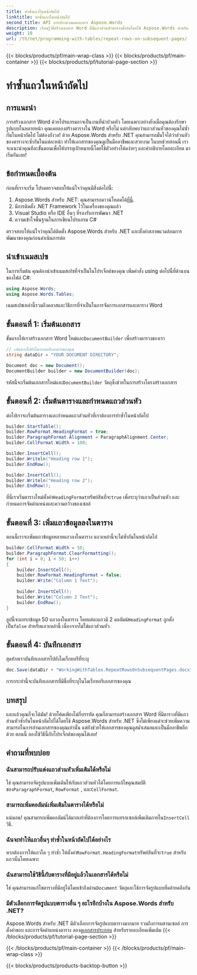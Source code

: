```yaml
---
title: ทำซ้ำแถวในหน้าถัดไป
linktitle: ทำซ้ำแถวในหน้าถัดไป
second_title: API การประมวลผลเอกสาร Aspose.Words
description: เรียนรู้วิธีสร้างเอกสาร Word ที่มีแถวส่วนหัวตารางซ้ำกันโดยใช้ Aspose.Words สำหรับ .NET ปฏิบัติตามคำแนะนำนี้เพื่อให้แน่ใจว่าเอกสารมีความเป็นมืออาชีพและสมบูรณ์แบบ
weight: 10
url: /th/net/programming-with-tables/repeat-rows-on-subsequent-pages/
---
```


{{< blocks/products/pf/main-wrap-class >}}
{{< blocks/products/pf/main-container >}}
{{< blocks/products/pf/tutorial-page-section >}}

# ทำซ้ำแถวในหน้าถัดไป

## การแนะนำ

การสร้างเอกสาร Word ด้วยโปรแกรมอาจเป็นงานที่น่าปวดหัว โดยเฉพาะอย่างยิ่งเมื่อคุณต้องรักษารูปแบบในหลายหน้า คุณเคยลองสร้างตารางใน Word หรือไม่ แต่กลับพบว่าแถวส่วนหัวของคุณไม่ซ้ำกันในหน้าถัดไป ไม่ต้องกังวล! ด้วย Aspose.Words สำหรับ .NET คุณสามารถมั่นใจได้ว่าส่วนหัวของตารางจะซ้ำกันในแต่ละหน้า ทำให้เอกสารของคุณดูเป็นมืออาชีพและสวยงาม ในบทช่วยสอนนี้ เราจะแนะนำคุณทีละขั้นตอนเพื่อให้บรรลุเป้าหมายนี้โดยใช้ตัวอย่างโค้ดง่ายๆ และคำอธิบายโดยละเอียด มาเริ่มกันเลย!

## ข้อกำหนดเบื้องต้น

ก่อนที่เราจะเริ่ม โปรดตรวจสอบให้แน่ใจว่าคุณมีสิ่งต่อไปนี้:

1.  Aspose.Words สำหรับ .NET: คุณสามารถดาวน์โหลดได้[ที่นี่](https://releases.aspose.com/words/net/).
2. มีการติดตั้ง .NET Framework ไว้ในเครื่องของคุณแล้ว
3. Visual Studio หรือ IDE อื่นๆ ที่รองรับการพัฒนา .NET
4. ความเข้าใจพื้นฐานในการเขียนโปรแกรม C#

ตรวจสอบให้แน่ใจว่าคุณได้ติดตั้ง Aspose.Words สำหรับ .NET และตั้งค่าสภาพแวดล้อมการพัฒนาของคุณก่อนดำเนินการต่อ

## นำเข้าเนมสเปซ

ในการเริ่มต้น คุณต้องนำเข้าเนมสเปซที่จำเป็นในโปรเจ็กต์ของคุณ เพิ่มคำสั่ง using ต่อไปนี้ที่ด้านบนของไฟล์ C#:

```csharp
using Aspose.Words;
using Aspose.Words.Tables;
```

เนมสเปซเหล่านี้รวมถึงคลาสและวิธีการที่จำเป็นในการจัดการเอกสารและตาราง Word

## ขั้นตอนที่ 1: เริ่มต้นเอกสาร

 ขั้นแรกให้เราสร้างเอกสาร Word ใหม่และ`DocumentBuilder` เพื่อสร้างตารางของเรา

```csharp
// เส้นทางไปยังไดเรกทอรีเอกสารของคุณ
string dataDir = "YOUR DOCUMENT DIRECTORY";

Document doc = new Document();
DocumentBuilder builder = new DocumentBuilder(doc);
```

 รหัสนี้จะเริ่มต้นเอกสารใหม่และ`DocumentBuilder` วัตถุซึ่งช่วยในการสร้างโครงสร้างเอกสาร

## ขั้นตอนที่ 2: เริ่มต้นตารางและกำหนดแถวส่วนหัว

ต่อไปเราจะเริ่มต้นตารางและกำหนดแถวส่วนหัวที่เราต้องการทำซ้ำในหน้าถัดไป

```csharp
builder.StartTable();
builder.RowFormat.HeadingFormat = true;
builder.ParagraphFormat.Alignment = ParagraphAlignment.Center;
builder.CellFormat.Width = 100;

builder.InsertCell();
builder.Writeln("Heading row 1");
builder.EndRow();

builder.InsertCell();
builder.Writeln("Heading row 2");
builder.EndRow();
```

 ที่นี่เราเริ่มตารางใหม่ตั้งค่า`HeadingFormat`ทรัพย์สินที่จะ`true` เพื่อระบุว่าแถวเป็นส่วนหัว และกำหนดการจัดตำแหน่งและความกว้างของเซลล์

## ขั้นตอนที่ 3: เพิ่มแถวข้อมูลลงในตาราง

ตอนนี้เราจะเพิ่มแถวข้อมูลหลายแถวลงในตาราง แถวเหล่านี้จะไม่ซ้ำกันในหน้าถัดไป

```csharp
builder.CellFormat.Width = 50;
builder.ParagraphFormat.ClearFormatting();
for (int i = 0; i < 50; i++)
{
    builder.InsertCell();
    builder.RowFormat.HeadingFormat = false;
    builder.Write("Column 1 Text");
    
    builder.InsertCell();
    builder.Write("Column 2 Text");
    builder.EndRow();
}
```

 ลูปนี้จะแทรกข้อมูล 50 แถวลงในตาราง โดยแต่ละแถวมี 2 คอลัมน์`HeadingFormat` ถูกตั้งเป็น`false` สำหรับแถวเหล่านี้ เนื่องจากไม่ใช่แถวส่วนหัว

## ขั้นตอนที่ 4: บันทึกเอกสาร

สุดท้ายเราบันทึกเอกสารไปยังไดเร็กทอรีที่ระบุ

```csharp
doc.Save(dataDir + "WorkingWithTables.RepeatRowsOnSubsequentPages.docx");
```

การกระทำนี้จะบันทึกเอกสารที่มีชื่อที่ระบุในไดเร็กทอรีเอกสารของคุณ

## บทสรุป

และแล้วคุณก็จะได้มัน! ด้วยโค้ดเพียงไม่กี่บรรทัด คุณก็สามารถสร้างเอกสาร Word ที่มีตารางที่มีแถวส่วนหัวซ้ำกันในหน้าถัดไปได้โดยใช้ Aspose.Words สำหรับ .NET ซึ่งไม่เพียงแต่จะช่วยเพิ่มความสามารถในการอ่านเอกสารของคุณเท่านั้น แต่ยังช่วยให้เอกสารของคุณดูสม่ำเสมอและเป็นมืออาชีพอีกด้วย ตอนนี้ ลองใช้วิธีนี้กับโปรเจ็กต์ของคุณได้เลย!

## คำถามที่พบบ่อย

### ฉันสามารถปรับแต่งแถวส่วนหัวเพิ่มเติมได้หรือไม่
 ใช่ คุณสามารถจัดรูปแบบเพิ่มเติมให้กับแถวส่วนหัวได้โดยการแก้ไขคุณสมบัติของ`ParagraphFormat`, `RowFormat` , และ`CellFormat`.

### สามารถเพิ่มคอลัมน์เพิ่มเติมในตารางได้หรือไม่
 แน่นอน! คุณสามารถเพิ่มคอลัมน์ได้มากเท่าที่ต้องการโดยการแทรกเซลล์เพิ่มเติมภายใน`InsertCell` วิธี.

### ฉันจะทำให้แถวอื่นๆ ทำซ้ำในหน้าถัดไปได้อย่างไร
 หากต้องการให้แถวใด ๆ ทำซ้ำ ให้ตั้งค่า`RowFormat.HeadingFormat`ทรัพย์สินที่จะ`true` สำหรับแถวนั้นโดยเฉพาะ

### ฉันสามารถใช้วิธีนี้กับตารางที่มีอยู่แล้วในเอกสารได้หรือไม่
 ใช่ คุณสามารถแก้ไขตารางที่มีอยู่ได้โดยเข้าถึงผ่าน`Document` วัตถุและใช้การจัดรูปแบบที่คล้ายคลึงกัน

### มีตัวเลือกการจัดรูปแบบตารางอื่น ๆ อะไรอีกบ้างใน Aspose.Words สำหรับ .NET?
 Aspose.Words สำหรับ .NET มีตัวเลือกการจัดรูปแบบตารางมากมาย รวมถึงการผสานเซลล์ การตั้งค่าขอบ และการจัดตำแหน่งตาราง ลองดู[เอกสารประกอบ](https://reference.aspose.com/words/net/) สำหรับรายละเอียดเพิ่มเติม
{{< /blocks/products/pf/tutorial-page-section >}}

{{< /blocks/products/pf/main-container >}}
{{< /blocks/products/pf/main-wrap-class >}}

{{< blocks/products/products-backtop-button >}}
